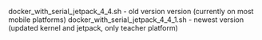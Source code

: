 docker_with_serial_jetpack_4_4.sh - old version version (currently on most mobile platforms) 
docker_with_serial_jetpack_4_4_1.sh - newest version (updated kernel and jetpack, only teacher platform)


